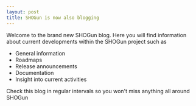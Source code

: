 ```yaml
---
layout: post
title: SHOGun is now also blogging
---
```

Welcome to the brand new SHOGun blog. Here you will find information about current developments within the SHOGun project such as 
  - General information
  - Roadmaps
  - Release announcements
  - Documentation
  - Insight into current activities

Check this blog in regular intervals so you won't miss anything all around SHOGun



